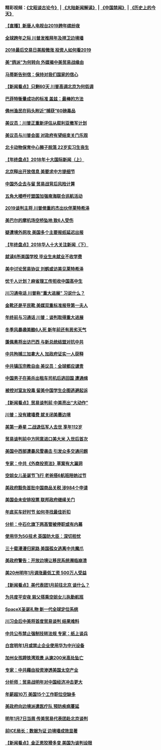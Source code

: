 #### 精彩视频：[《文昭谈古论今》](https://github.com/gfw-breaker/wenzhao/blob/master/README.md?t=01010331) | [《大陆新闻解读》](https://github.com/gfw-breaker/ntdtv-comedy/blob/master/README.md?t=01010331) | [《中国禁闻》](https://github.com/gfw-breaker/ntdtv-news/blob/master/README.md?t=01010331) | [《历史上的今天》](https://github.com/gfw-breaker/today-in-history/blob/master/README.md?t=01010331) 

#### [【直播】新唐人电视台2019跨年缤纷夜](../pages/nsc412/n10921399.md?t=01010331) 

#### [全球跨年之际 川普发推拜年及捍卫边境墙](../pages/nsc412/n10944547.md?t=01010331) 

#### [2018最后交易日美股微涨 投资人如何看2019](../pages/nsc412/n10944797.md?t=01010331) 

#### [美“鸽派”为何转向 外媒揭中美贸易战缘由](../pages/nsc412/n10944317.md?t=01010331) 

#### [马蒂斯告别信：保持对我们国家的信心](../pages/nsc412/n10944833.md?t=01010331) 

#### [【新闻看点】只剩60天 川普高调北京为何低调](../pages/nsc412/n10944583.md?t=01010331) 

#### [巴菲特衡量成功的标准 盖兹：最棒的方法](../pages/nsc412/n10944666.md?t=01010331) 

#### [佛州渔民在码头附近“捕获”60磅毒品](../pages/nsc412/n10944528.md?t=01010331) 

#### [美议员：川普正重新评估从叙利亚撤军计划](../pages/nsc412/n10944364.md?t=01010331) 

#### [美议员与川普会面 对政府有望结束关门乐观](../pages/nsc412/n10944086.md?t=01010331) 

#### [北卡动物保育中心狮子脱笼 22岁实习生丧生](../pages/nsc412/n10944091.md?t=01010331) 

#### [【年终盘点】2018年十大国际新闻（上）](../pages/nsc412/n10924773.md?t=01010331) 

#### [北京释出开放信息 美要求中方提细节](../pages/nsc412/n10942850.md?t=01010331) 

#### [中国外企去与留 贸易战背后风险计算](../pages/nsc412/n10942968.md?t=01010331) 

#### [五角大楼呼吁盟国加强南海联合巡航活动](../pages/nsc412/n10942310.md?t=01010331) 

#### [2019谈判主将 川普倚重的杰出伙伴莱特希泽](../pages/nsc412/n10942156.md?t=01010331) 

#### [美巴尔的摩机场空桥坠地 致6人受伤](../pages/nsc412/n10942211.md?t=01010331) 

#### [疑遭境外网攻 美国多个主要报纸延迟出报](../pages/nsc412/n10942076.md?t=01010331) 

#### [【年终盘点】2018华人十大关注新闻（下）](../pages/nsc412/n10931088.md?t=01010331) 

#### [就读6所美国学校 毕业生未就业不收学费](../pages/nsc412/n10937342.md?t=01010331) 

#### [美中讨论贸易协议 刘鹤或访美见莱特希泽](../pages/nsc412/n10941352.md?t=01010331) 

#### [忧千人计划？麻省理工传拒收中国高中生](../pages/nsc412/n10941031.md?t=01010331) 

#### [川习通电话 川普称“重大进展” 习说什么？](../pages/nsc412/n10940712.md?t=01010331) 

#### [金靴还是平民靴 美媒双重标准报导第一夫人](../pages/nsc412/n10940654.md?t=01010331) 

#### [年终前与习通话 川普：谈判取得重大进展](../pages/nsc412/n10940508.md?t=01010331) 

#### [冬季风暴袭美酿6人死 新年前还有恶劣天气](../pages/nsc412/n10940428.md?t=01010331) 

#### [蓬佩奥将出访巴西 与新总统结盟对抗中共](../pages/nsc412/n10940393.md?t=01010331) 

#### [中共拘捕三加拿大人 加政府证实一人获释](../pages/nsc412/n10939393.md?t=01010331) 

#### [中共镇压宗教自由 美议员：全球都应谴责](../pages/nsc412/n10939131.md?t=01010331) 

#### [中国男子在美杀出租车司机后逃回国 遭通缉](../pages/nsc412/n10939162.md?t=01010331) 

#### [被控对室友投毒 留美中国学生企图逃避起诉](../pages/nsc412/n10939143.md?t=01010331) 

#### [【新闻看点】贸易谈判前 中美亮出“大动作”](../pages/nsc412/n10938838.md?t=01010331) 

#### [川普：没有建墙费 就关闭美墨边境](../pages/nsc412/n10939011.md?t=01010331) 

#### [美第一寿星 二战退伍军人去世 享年112岁](../pages/nsc412/n10938878.md?t=01010331) 

#### [贸易谈判前中方同意进口美大米 入世后首次](../pages/nsc412/n10938719.md?t=01010331) 

#### [美国中西部遭暴风雪袭击 引发众多交通问题](../pages/nsc412/n10938423.md?t=01010331) 

#### [专家：中共《外商投资法》草案有大漏洞](../pages/nsc412/n10936926.md?t=01010331) 

#### [空姐女儿圣诞节飞行 老爸搭6航班陪她过节](../pages/nsc412/n10937569.md?t=01010331) 

#### [美政府豁免首批中国商品关税 涉984个申请](../pages/nsc412/n10937177.md?t=01010331) 

#### [美国会未安排投票 联邦政府继续关门](../pages/nsc412/n10936951.md?t=01010331) 

#### [年底买车好时节 如何寻找最佳折扣](../pages/nsc412/n10936868.md?t=01010331) 

#### [分析：中石化旗下两高管被停职或有内幕](../pages/nsc412/n10936480.md?t=01010331) 

#### [使用华为5G技术 英国防大臣：深切担忧](../pages/nsc412/n10936847.md?t=01010331) 

#### [三十载漫漫归家路 美国孤女逃离中共魔爪](../pages/nsc412/n10936863.md?t=01010331) 

#### [美政府警告：开放边境让移民系统濒临崩溃](../pages/nsc412/n10936858.md?t=01010331) 

#### [美20州明年1月调涨最低工资 500万人受益](../pages/nsc412/n10936813.md?t=01010331) 

#### [【新闻看点】美代表团1月前往北京 谈什么？](../pages/nsc412/n10936420.md?t=01010331) 

#### [为共度平安夜 慈父搭乘空姐女儿执勤航班](../pages/nsc412/n10936619.md?t=01010331) 

#### [SpaceX圣诞礼物 新一代全球定位系统](../pages/nsc412/n10936794.md?t=01010331) 

#### [川习会后中美将首度贸易谈判 结果难料](../pages/nsc412/n10936366.md?t=01010331) 

#### [中共公布禁止强制技转法规 专家：纸上谈兵](../pages/nsc412/n10936522.md?t=01010331) 

#### [白宫明年1月或禁止企业使用华为中兴设备](../pages/nsc412/n10936276.md?t=01010331) 

#### [加州女孩蹄铁湾观景 从逾200米高处坠亡](../pages/nsc412/n10935708.md?t=01010331) 

#### [专家：中共藉由投资渗透美国太空产业](../pages/nsc412/n10935605.md?t=01010331) 

#### [分析师：贸易战明年对中国经济冲击更大](../pages/nsc412/n10934732.md?t=01010331) 

#### [年薪超10万 美国15个工作职位空缺多](../pages/nsc412/n10934753.md?t=01010331) 

#### [美政府向边境派遣医疗队 预防疾病蔓延](../pages/nsc412/n10934482.md?t=01010331) 

#### [明年1月7日当周 传美贸易代表团赴北京谈判](../pages/nsc412/n10934528.md?t=01010331) 

#### [前ICE局长：数据为证 边境墙成效显著](../pages/nsc412/n10934433.md?t=01010331) 

#### [【新闻看点】金正恩狡猾多变 美国为谈判设限](../pages/nsc412/n10934183.md?t=01010331) 

